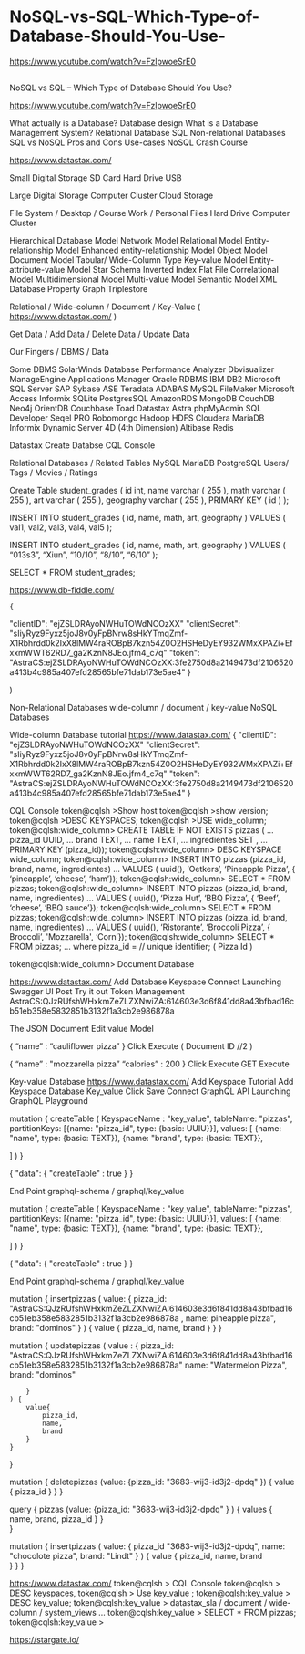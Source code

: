 # NoSQL-vs-SQL-Which-Type-of-Database-Should-You-Use-

https://www.youtube.com/watch?v=FzlpwoeSrE0

##

##

##

NoSQL vs SQL – Which Type of Database Should You Use?


https://www.youtube.com/watch?v=FzlpwoeSrE0

What actually is a Database?
Database design 
What is a Database Management System?
Relational Database
SQL
Non-relational Databases
SQL vs NoSQL
Pros and Cons
Use-cases
NoSQL Crash Course 

https://www.datastax.com/

Small Digital Storage
SD Card
Hard Drive
USB

Large Digital Storage 
Computer Cluster 
Cloud Storage 

File System / Desktop / Course Work / Personal Files
Hard Drive
Computer Cluster 

Hierarchical Database Model
Network Model
Relational Model
Entity-relationship Model
Enhanced entity-relationship Model
Object Model
Document Model
Tabular/ Wide-Column Type
Key-value Model
Entity-attribute-value Model
Star Schema
Inverted Index
Flat File
Correlational Model
Multidimensional Model
Multi-value Model
Semantic Model
XML Database
Property Graph 
Triplestore 

Relational / Wide-column / Document / Key-Value ( https://www.datastax.com/ )

Get Data / Add Data / Delete Data / Update Data 

Our Fingers / DBMS / Data

Some DBMS
SolarWinds Database Performance Analyzer 
Dbvisualizer 
ManageEngine Applications Manager 
Oracle RDBMS
IBM DB2
Microsoft SQL Server
SAP Sybase ASE
Teradata
ADABAS
MySQL
FileMaker
Microsoft Access
Informix
SQLite
PostgresSQL
AmazonRDS
MongoDB
CouchDB
Neo4j
OrientDB
Couchbase
Toad
Datastax Astra
phpMyAdmin 
SQL Developer
Seqel PRO
Robomongo
Hadoop HDFS
Cloudera
MariaDB
Informix Dynamic Server
4D (4th Dimension)
Altibase
Redis

Datastax 
Create Databse
CQL Console 

Relational Databases / Related Tables 
MySQL
MariaDB
PostgreSQL
Users/ Tags / Movies / Ratings 

Create Table student_grades (
    id int,
    name varchar ( 255 ),
    math varchar ( 255 ),
    art varchar ( 255 ),
    geography varchar ( 255 ),
PRIMARY KEY ( id ) 
);

INSERT INTO student_grades (
id, name, math, art, geography 
) VALUES ( val1, val2, val3, val4, val5 );


INSERT INTO student_grades (
id, name, math, art, geography 
) VALUES ( “013s3”, “Xiun”, “10/10”, “8/10”, “6/10” );


SELECT * FROM student_grades;


https://www.db-fiddle.com/



    {
  "clientID": "ejZSLDRAyoNWHuTOWdNCOzXX"
  "clientSecret": "sIiyRyz9Fyxz5joJ8v0yFpBNrw8sHkYTmqZmf-X1Rbhrdd0k2IxX8lMW4raROBpB7kzn54Z0O2HSHeDyEY932WMxXPAZi+EfxxmWWT62RD7_ga2KznN8JEo.jfm4_c7q"
  "token": "AstraCS:ejZSLDRAyoNWHuTOWdNCOzXX:3fe2750d8a2149473df2106520a413b4c985a407efd28565bfe71dab173e5ae4"
}

)

Non-Relational Databases
wide-column / document / key-value 
NoSQL Databases 

Wide-column Database tutorial 
 https://www.datastax.com/
   {
  "clientID": "ejZSLDRAyoNWHuTOWdNCOzXX"
  "clientSecret": "sIiyRyz9Fyxz5joJ8v0yFpBNrw8sHkYTmqZmf-X1Rbhrdd0k2IxX8lMW4raROBpB7kzn54Z0O2HSHeDyEY932WMxXPAZi+EfxxmWWT62RD7_ga2KznN8JEo.jfm4_c7q"
  "token": "AstraCS:ejZSLDRAyoNWHuTOWdNCOzXX:3fe2750d8a2149473df2106520a413b4c985a407efd28565bfe71dab173e5ae4"
}

CQL Console 
token@cqlsh >Show host
token@cqlsh >show version;
token@cqlsh >DESC KEYSPACES;
token@cqlsh >USE wide_column;
token@cqlsh:wide_column> CREATE TABLE IF NOT EXISTS pizzas (
… pizza_id UUID, 
… brand TEXT, 
… name TEXT, 
… ingredientes SET <TEXT>, 
… PRIMARY KEY (pizza_id));
 token@cqlsh:wide_column> DESC KEYSPACE wide_column;
token@cqlsh:wide_column> INSERT INTO pizzas (pizza_id, brand, name, ingredientes)
… VALUES ( uuid(), ‘Oetkers’, ‘Pineapple Pizza’, { ‘pineapple’, ‘cheese’, ‘ham’});
token@cqlsh:wide_column> SELECT * FROM pizzas; 
token@cqlsh:wide_column> INSERT INTO pizzas (pizza_id, brand, name, ingredientes)
… VALUES ( uuid(), ‘Pizza Hut’, ‘BBQ Pizza’, { ‘Beef’, ‘cheese’, ‘BBQ sauce’});
token@cqlsh:wide_column> SELECT * FROM pizzas; 
token@cqlsh:wide_column> INSERT INTO pizzas (pizza_id, brand, name, ingredientes)
… VALUES ( uuid(), ‘Ristorante’, ‘Broccoli Pizza’, { Broccoli’, 'Mozzarella', ‘Corn’});
token@cqlsh:wide_column> SELECT * FROM pizzas; 
… where pizza_id = // unique identifier; ( Pizza Id ) 
 
 token@cqlsh:wide_column> 
Document Database

 https://www.datastax.com/
Add Database Keyspace 
Connect 
Launching Swagger UI 
Post 
Try it out 
Token Management 
AstraCS:QJzRUfshWHxkmZeZLZXNwiZA:614603e3d6f841dd8a43bfbad16cb51eb358e5832851b3132f1a3cb2e986878a

The JSON Document 
Edit value Model

{
“name” : “cauliflower pizza” 
} 
Click Execute  ( Document ID //2 ) 

{
“name” : "mozzarella pizza” 
“calories” : 200
}
Click Execute 
GET 
Execute 


Key-value Database 
 https://www.datastax.com/
Add Keyspace 
Tutorial 
Add Keyspace Database 
Key_value 
Click Save 
Connect 
GraphQL API 
Launching GraphQL Playground 


mutation {
   createTable (
   KeyspaceName : "key_value",
   tableName: "pizzas",
   partitionKeys: [{name: "pizza_id", type: {basic: UUIU}}],
   values: [
       {name: "name", type: {basic: TEXT}},
       {name: "brand", type: {basic: TEXT}},

   ]
   )
}


{
    "data": {
        "createTable" : true 
    }
}

End Point graphql-schema 	/   graphql/key_value 


mutation {
   createTable (
   KeyspaceName : "key_value",
   tableName: "pizzas",
   partitionKeys: [{name: "pizza_id", type: {basic: UUIU}}],
   values: [
       {name: "name", type: {basic: TEXT}},
       {name: "brand", type: {basic: TEXT}},

   ]
   )
}


{
    "data": {
        "createTable" : true 
    }
}


End Point graphql-schema 	/   graphql/key_value 

mutation {
    insertpizzas (
        value: {
        pizza_id: "AstraCS:QJzRUfshWHxkmZeZLZXNwiZA:614603e3d6f841dd8a43bfbad16cb51eb358e5832851b3132f1a3cb2e986878a , name: pineapple pizza", brand: "dominos"
        }
    ) {
        value {
            pizza_id, name, brand 
        }
    }
}

mutation {
    updatepizzas (
        value : {
            pizza_id: "AstraCS:QJzRUfshWHxkmZeZLZXNwiZA:614603e3d6f841dd8a43bfbad16cb51eb358e5832851b3132f1a3cb2e986878a"
            name: "Watermelon Pizza", 
            brand: "dominos"

        }
    ) {
        value{
            pizza_id,
            name,
            brand
        }
    }
}

 

mutation {
    deletepizzas (value: 
    {pizza_id: "3683-wij3-id3j2-dpdq"
    }) {
    value {
        pizza_id
    }
    }
}


query {
    pizzas (value: {pizza_id: "3683-wij3-id3j2-dpdq" }
    ) {
        values {
            name,
            brand,
            pizza_id
        }
    }  
}


mutation {
    insertpizzas (
        value: {
            pizza_id "3683-wij3-id3j2-dpdq",
            name: "chocolote pizza", 
            brand: "Lindt"
        }
    ) {
        value {
            pizza_id,
            name,
            brand       
        }
    }
}


https://www.datastax.com/
token@cqlsh > CQL Console 
token@cqlsh > DESC keyspaces,
token@cqlsh > Use key_value ;
token@cqlsh:key_value > DESC key_value;
token@cqlsh:key_value >
datastax_sla / document / wide-column / system_views
…
token@cqlsh:key_value > SELECT * FROM pizzas;
token@cqlsh:key_value >


https://stargate.io/
